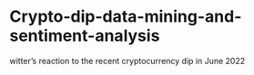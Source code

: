 # Crypto-dip-data-mining-and-sentiment-analysis
witter’s reaction to the recent cryptocurrency dip in June 2022
